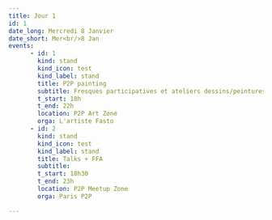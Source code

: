```yaml
---
title: Jour 1
id: 1
date_long: Mercredi 8 Janvier
date_short: Mer<br/>8 Jan
events:
      - id: 1
        kind: stand
        kind_icon: test
        kind_label: stand
        title: P2P painting
        subtitle: Fresques participatives et ateliers dessins/peintures accessibles aux enfants comme aux adultes
        t_start: 18h
        t_end: 22h
        location: P2P Art Zone
        orga: L'artiste Fasto
      - id: 2
        kind: stand
        kind_icon: test
        kind_label: stand
        title: Talks + FFA
        subtitle: 
        t_start: 18h30
        t_end: 23h
        location: P2P Meetup Zone
        orga: Paris P2P

---
```

